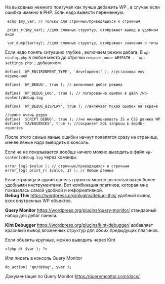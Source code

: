 На выходных немного поизучал как лучше дебажить WP , в случае если ошибка именно в PHP. 
Если надо вывести переменную:
```
 echo $my_var; // Только для строчных/приводящихся к строчным

 print_r($my_var); //для сложных структур, отображает вывод в удобном виде

 var_dump($array); //для сложных структур, отображает значения и типы
```

Если надо понять ситуацию глубже , включаем режим дебага. В `wp-config.php` в любое место до строчки `require_once ABSPATH . 'wp-settings.php';`  добавляем

```
define( 'WP_ENVIRONMENT_TYPE', 'development' ); //установка env переменной

define( 'WP_DEBUG', true ); // включение дебаг режима

define( 'WP_DEBUG_LOG', true ); // логирование ошибок в файл /wp-content/debug.log

define( 'WP_DEBUG_DISPLAY', true ); //включает показ ошибок на экране

//нужно очень редко
define( 'SCRIPT_DEBUG', true ); //не минифицировать JS и CSS движка WP
define( 'SAVEQUERIES', true ); //сохраняет SQL запросы в $wpdb->queries
```

После этого самые явные ошибки начнут появлятся сразу на странице, менее явные надо выводить в консоль. 

Если не не показывается вообще ничего можно выводить в файл `wp-content/debug.log` через команды
```
error_log( $value ); // строчных/приводящихся к строчным
error_log( print_r( $value, 1) ); // Любые данные
```

Если страница и админ панель грузится можно воспользоватся более удобными инструментами. Вот комбинация плагинов, которая мне показалась самой удобной и информативной.   
**Debug This**
https://wordpress.org/plugins/debug-this/
удобный вывод всех внутренных WP объектов.

**Query Monitor**
https://wordpress.org/plugins/query-monitor/
стандарный набор для дебаг панели.

**Kint Debugger**
https://wordpress.org/plugins/kint-debugger/
добавляет красивый вывод вложенных структур для обоих предыдущих плагинов.

Если объекты крупные, можно выводить через Kint
```
<?php d( $var ); ?>
```

Или писать в консоль  Query Monitor
```
do_action( 'qm/debug', $var );
```

Документация по Query Monitor https://querymonitor.com/docs/




